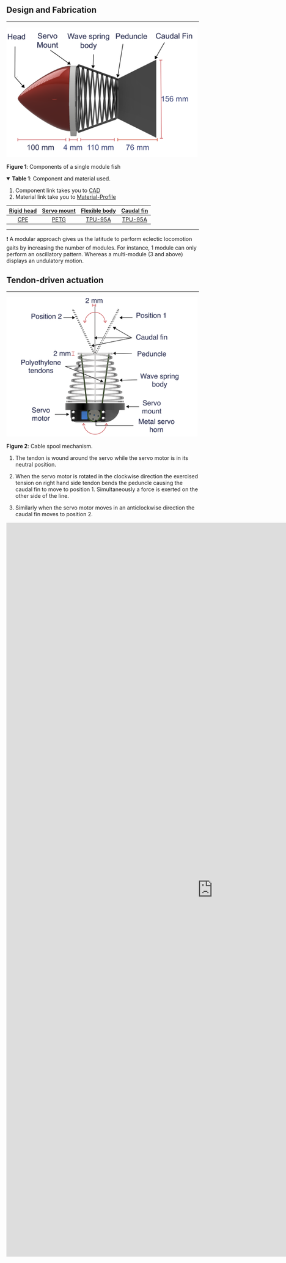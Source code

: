 ## Design and Fabrication

---

<img src="Images/side.PNG" alt="Parts" width="500"/>

**Figure 1**: Components of a single module fish

<details open>
    <summary><b>Table 1</b>: Component and material used.</summary>
    <ol>
        <li>Component link takes you to <a href="https://gitlab.com/mikhaildasilva/fish/-/tree/main/CAD">CAD</a></li>
        <li>Material link take you to <a href="https://gitlab.com/mikhaildasilva/fish/-/tree/main/Additive%20Manufacturing/Material-Profile">Material-Profile</a></li>
    </ol>
</details>

|   [Rigid head](https://gitlab.com/mikhaildasilva/fish/-/tree/main/CAD/Head)  |   [Servo mount](https://gitlab.com/mikhaildasilva/fish/-/tree/main/CAD/Servo-Mount) | [Flexible body](https://gitlab.com/mikhaildasilva/fish/-/tree/main/CAD/Body) | [Caudal fin](https://gitlab.com/mikhaildasilva/fish/-/tree/main/CAD/Caudal-Fin) |
| :---:         | :---:         | :---:         |:---:      |
|[CPE](https://gitlab.com/mikhaildasilva/fish/-/tree/main/Additive%20Manufacturing/Material-Profile/CPE)        | [PETG](https://gitlab.com/mikhaildasilva/fish/-/tree/main/Additive%20Manufacturing/Material-Profile/PETG)      |  [TPU-95A](https://gitlab.com/mikhaildasilva/fish/-/tree/main/Additive%20Manufacturing/Material-Profile/TPU)      |[TPU-95A](https://gitlab.com/mikhaildasilva/fish/-/tree/main/Additive%20Manufacturing/Material-Profile/TPU)    |

---

:exclamation: A modular approach gives us the latitude to perform eclectic locomotion gaits by increasing the number of modules. For instance, 1 module can only perform an oscillatory pattern. Whereas a multi-module (3 and above) displays an undulatory motion. 

## Tendon-driven actuation 

---

<img src="Images/cable.PNG" alt="Actuation" width="500"/>

**Figure 2**: Cable spool mechanism.

1. The tendon is wound around the servo while the servo motor is in its neutral position. 

2. When the servo motor is rotated in the clockwise direction the exercised tension on right hand side tendon bends the peduncle causing the caudal fin to move to position 1. Simultaneously a force is exerted on the other side of the line. 

3. Similarly when the servo motor moves in an anticlockwise direction the caudal fin moves to position  2.

<iframe src="https://player.vimeo.com/video/786183222?h=26151d9527&amp;badge=0&amp;autopause=0&amp;player_id=0&amp;app_id=58479" width="1080" height="1920" frameborder="0" allow="autoplay; fullscreen; picture-in-picture" allowfullscreen title="Working"></iframe>